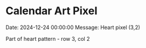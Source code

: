 # Calendar Art Pixel

Date: 2024-12-24 00:00:00
Message: Heart pixel (3,2)

Part of heart pattern - row 3, col 2
